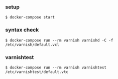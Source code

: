 ### setup

```
$ docker-compose start
```

### syntax check

```
$ docker-compose run --rm varnish varnishd -C -f /etc/varnish/default.vcl
```

### varnishtest

```
$ docker-compose run --rm varnish varnishtest /etc/varnishtest/default.vtc
```
